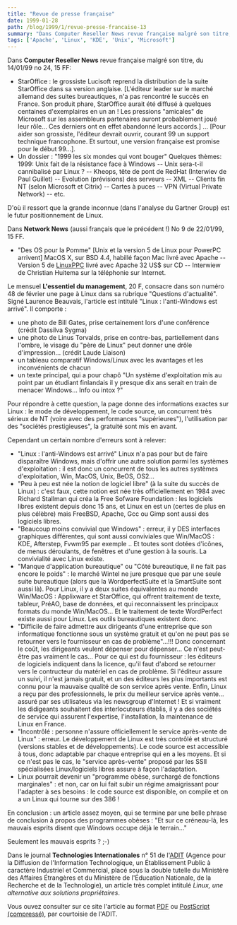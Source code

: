 ```yaml
---
title: "Revue de presse française"
date: 1999-01-28
path: /blog/1999/1/revue-presse-francaise-13
summary: "Dans Computer Reseller News revue française malgré son titre, du 14/01/99 no 24, 15 FF: StarOffice : le grossiste Lucisoft reprend la distribution de la suite StarOffice dans sa version anglaise."
tags: ['Apache', 'Linux', 'KDE', 'Unix', 'Microsoft']
---
```


<P>Dans <B>Computer Reseller News</B> revue française malgré son titre, du
14/01/99 no 24, 15 FF:</P>

<UL>

<LI>StarOffice : le grossiste Lucisoft reprend la distribution de la suite
StarOffice dans sa version anglaise.
[L'éditeur leader sur le marché allemand des suites bureautiques, n'a pas
rencontré le succès en France. Son produit phare, StarOffice aurait été
diffusé à quelques centaines d'exemplaires en un an ! Les pressions
"amicales" de Microsoft sur les assembleurs partenaires auront probablement
joué leur rôle... Ces derniers ont en effet abandonné leurs accords.] ...
[Pour aider son grossiste, l'éditeur devrait ouvrir, courant 99 un support
technique francophone. Et surtout, une version française est promise pour
le début 99...].
<LI>Un dossier : "1999 les six mondes qui vont bouger" Quelques thèmes:
1999: Unix fait de la résistance face à Windows
--  Unix sera-t-il cannibalisé par Linux ?
--  Kheops, tête de pont de RedHat (Interwiev de Paul Guillet)
--  Evolution (prévisions) des serveurs
--  XML
--  Clients fin NT (selon Microsoft et Citrix)
--  Cartes à puces
--  VPN (Virtual Private Network)
--  etc.
</UL>

<P>D'où il ressort que la grande inconnue (dans l'analyse du Gartner Group)
est le futur positionnement de Linux.</P>

<P>Dans <B>Network News</B> (aussi français que le précédent !) No 9 de
22/01/99, 15 FF.</P>

<UL>

<LI>"Des OS pour la Pomme"
[Unix et la version 5 de Linux pour PowerPC arrivent]
MacOS X, sur BSD 4.4, habillé façon Mac livré avec Apache
--  Version 5 de <A HREF="http://www.linuxppc.com/">LinuxPPC</A> livré avec Apache 32 US$ sur CD
--  Interwiew de Christian Huitema sur la téléphonie sur Internet.
</UL>

<P>Le mensuel <B>L'essentiel du management</B>, 20 F, consacre dans son numéro
48 de février une page à Linux dans sa rubrique "Questions d'actualité".
Signé Laurence Beauvais, l'article est intitulé "Linux : l'anti-Windows
est arrivé". Il comporte :</P>

<UL>

<LI>une photo de Bill Gates, prise certainement lors d'une conférence
(crédit Dassilva Sygma)
<LI>une photo de Linus Torvalds, prise en contre-bas, partiellement dans
l'ombre, le visage du "père de Linux" peut donner une drôle
d'impression... (crédit Laude Liaison)
<LI>un tableau comparatif Windows/Linux avec les avantages et les
inconvénients de chacun
<LI>un texte principal, qui a pour chapô "Un système d'exploitation mis au
point par un étudiant finlandais il y presque dix ans serait en train de
menacer Windows... Info ou intox ?"
</UL>

<P>Pour répondre à cette question, la page donne des informations exactes
sur Linux : le mode de développement, le code source, un concurrent
très  sérieux de NT (voire avec des performances "supérieures"),
l'utilisation par des "sociétés prestigieuses", la gratuité sont mis en
avant.</P>

<P>Cependant un certain nombre d'erreurs sont à relever:</P>

<UL>

<LI>"Linux : l'anti-Windows est arrivé" Linux n'a pas pour but de faire
disparaître Windows, mais d'offrir une autre solution parmi les systèmes
d'exploitation : il est  donc un concurrent de tous les autres systèmes
d'exploitation, Win, MacOS, Unix, BeOS, OS2...
<LI>"Peu à peu est née la notion de logiciel libre" (à la suite du succès
de Linux) : c'est faux, cette notion est née très officiellement en 1984
avec Richard Stallman qui créa la Free Sofware Foundation : les
logiciels libres existent depuis donc 15 ans, et Linux en est un (certes
de plus en plus célèbre) mais FreeBSD, Apache, Gcc ou Gimp sont aussi
des logiciels libres.
<LI>"Beaucoup moins convivial que Windows" : erreur, il y DES interfaces
graphiques différentes, qui sont aussi conviviales que Win/MacOS : KDE,
Afterstep, Fvwm95 par exemple .. Et toutes sont dotées d'icônes, de
menus déroulants, de fenêtres et d'une gestion à la souris. La
convivialité avec Linux existe.
<LI>"Manque d'application bureautique" ou "Côté bureautique, il ne fait
pas encore le poids" : le marché Wintel ne jure presque que par une
seule suite bureautique (alors que la WordperfectSuite et la SmartSuite
sont aussi là). Pour Linux, il y a  deux suites équivalentes au monde
Win/MacOS : Applixware et StarOffice, qui offrent traitement de texte,
tableur, PréAO, base de données, et qui reconnaissent les principaux
formats du monde Win/MacOS... Et le traitement de texte WordPerfect
existe aussi pour Linux. Les outils bureautiques existent donc.
<LI>"Difficile de faire admettre aux dirigeants d'une entreprise que son
informatique fonctionne sous un système gratuit et qu'on ne peut pas se
retourner vers le fournisseur en cas de problème"...!!!
Donc concernant le coût, les dirigeants veulent dépenser pour
dépenser... Ce n'est peut-être pas vraiment le cas...
Pour ce qui est du fournisseur : les éditeurs de logiciels indiquent
dans la licence, qu'il faut d'abord se retourner vers le contructeur du
matériel  en cas de problème. Si l'éditeur assure un suivi, il n'est
jamais gratuit, et un des éditeurs les plus importants est connu pour la
mauvaise qualité de son service après vente. Enfin, Linux a reçu par des
professionnels, le prix du meilleur service après vente... assuré par
ses utilisateus via les newsgroup d'Internet ! Et si vraiment les
didigeants souhaitent des interlocuteurs établis, il y a des sociétés de
service qui assurent l'expertise, l'installation, la maintenance de
Linux en France.
<LI>"Incontrôlé : personne n'assure officiellement le service après-vente
de Linux" : erreur. Le développement de Linux est très contrôlé et
structuré (versions stables et de développements). Le code source est
accessible à tous, donc adaptable par chaque entreprise qui en a les
moyens. Et si ce n'est pas le cas, le "service après-vente" proposé par
les SSII spécialisées Linux/logiciels libres assure à façon
l'adaptation.
<LI>Linux pourrait devenir un "programme obèse, surchargé de fonctions
marginales" : et non, car on lui fait subir un régime amaigrissant pour
l'adapter à ses besoins : le code source est disponible, on compile et
on a un Linux qui tourne sur des 386 !
</UL>

<P>En conclusion : un article assez moyen, qui se termine par une belle
phrase de conclusion à propos des programmes obèses : "Et sur ce
créneau-là, les mauvais esprits disent que Windows occupe déjà le
terrain..."</P>

<P>Seulement les mauvais esprits ? ;-)</P>

<P>
Dans le journal <B>Technologies Internationales</B> n° 51 de l'<A HREF="http://www.adit.fr/">ADIT</A> (Agence pour la Diffusion de
l'Information Technologique, un Établissement Public à caractère
Industriel et Commercial, placé sous la double tutelle du Ministère
des Affaires Étrangères et du Ministère de l'Éducation Nationale, de
la Recherche et de la Technologie), un article très complet intitulé
<EM>Linux, une alternative aux solutions propriétaires</EM>.
</P>

<P>
Vous ouvez consulter sur ce site l'article au format <A HREF="http://www.linux-center.org/articles/9901/adit.pdf">PDF</A> ou <A HREF="http://www.linux-center.org/articles/9901/adit.ps.gz">PostScript
(compressé)</A>, par courtoisie de l'ADIT.
</P>


